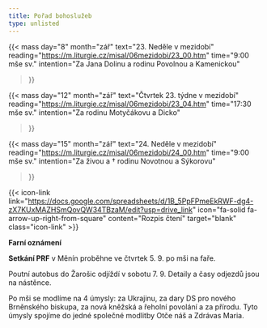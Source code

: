 ```yaml
---
title: Pořad bohoslužeb
type: unlisted
---
```


{{< mass
day="8" 
month="zář" 
text="23. Neděle v mezidobí" 
reading="https://m.liturgie.cz/misal/06mezidobi/23_00.htm"
time="9:00 mše sv." 
intention="Za Jana Dolinu a rodinu Povolnou a Kamenickou"
>}}

{{< mass 
day="12" 
month="zář" 
text="Čtvrtek 23. týdne v mezidobí"
reading="https://m.liturgie.cz/misal/06mezidobi/23_04.htm"
time="17:30 mše sv." 
intention="Za rodinu Motyčákovu a Dicko" 
>}}

{{< mass
day="15" 
month="zář" 
text="24. Neděle v mezidobí" 
reading="https://m.liturgie.cz/misal/06mezidobi/24_00.htm"
time="9:00 mše sv." 
intention="Za živou a † rodinu Novotnou a Sýkorovu"
>}}

{{< icon-link link="https://docs.google.com/spreadsheets/d/1B_5PpFPmeEkRWF-dg4-zX7KUxMAZHSmQovQW34TBzaM/edit?usp=drive_link" icon="fa-solid fa-arrow-up-right-from-square" content="Rozpis čtení" target="blank" class="icon-link" >}}

**Farní oznámení**

**Setkání PRF** v Měnín proběhne ve čtvrtek 5. 9. po mši na faře.

Poutní autobus do Žarošic odjíždí v sobotu 7. 9. Detaily a časy odjezdů jsou na nástěnce.

Po mši se modlíme na 4 úmysly: za Ukrajinu, za dary DS pro nového Brněnského biskupa, za nová kněžská a řeholní povolání a za přírodu. Tyto úmysly spojíme do jedné společné modlitby Otče náš a Zdrávas Maria.